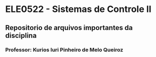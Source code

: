 # ELE0522 - Sistemas de Controle II

## Repositorio de arquivos importantes da disciplina

### Professor: Kurios Iuri Pinheiro de Melo Queiroz
